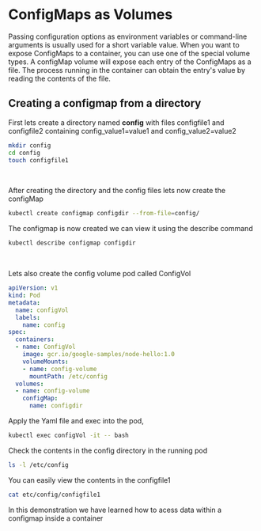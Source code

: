 # ConfigMaps as Volumes

Passing configuration options as environment variables or command-line arguments is usually used for a short variable value. When you want to expose ConfigMaps to a container, you can use one of the special volume types.
A configMap volume will expose each entry of the ConfigMaps as a file. The process running in the container can obtain the entry's value by reading the contents of the file.

## Creating a configmap from a directory
First lets create a directory named **config** with files configfile1 and configfile2 containing config_value1=value1 and config_value2=value2

``` bash
mkdir config
cd config
touch configfile1
```
<br>

After creating the directory and the config files lets now create the configMap

``` bash
kubectl create configmap configdir --from-file=config/
```

The configmap is now created we can view it using the describe command 

``` bash
kubectl describe configmap configdir
```
<br>

Lets also create the config volume pod called ConfigVol

``` yaml
apiVersion: v1
kind: Pod
metadata:
  name: configVol
  labels:
    name: config
spec:
  containers:
  - name: ConfigVol
    image: gcr.io/google-samples/node-hello:1.0
    volumeMounts:
    - name: config-volume
      mountPath: /etc/config
  volumes:
  - name: config-volume
    configMap:
      name: configdir
```

Apply the Yaml file and exec into the pod,

``` bash
kubectl exec configVol -it -- bash
```
Check the contents in the config directory in the running pod

``` bash
ls -l /etc/config
```

You can  easily view the contents in the configfile1

``` bash
cat etc/config/configfile1
```

In this demonstration we have learned how to acess data within a configmap inside a container